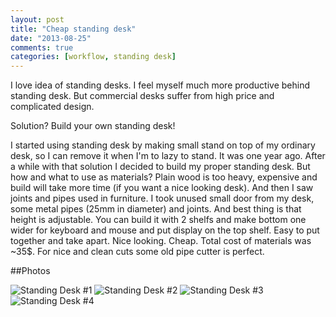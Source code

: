 ```yaml
---
layout: post
title: "Cheap standing desk"
date: "2013-08-25"
comments: true
categories: [workflow, standing desk]
---
```

I love idea of standing desks.
I feel myself much more productive behind standing desk.
But commercial desks suffer from high price and complicated design.

Solution? Build your own standing desk!

<!--more-->

I started using standing desk by making small stand on top of my ordinary desk, so I can remove it when I'm to lazy to stand. It was one year ago.
After a while with that solution I decided to build my proper standing desk.
But how and what to use as materials? Plain wood is too heavy, expensive and build will take more time (if you want a nice looking desk).
And then I saw joints and pipes used in furniture.
I took unused small door from my desk, some metal pipes (25mm in diameter) and joints.
And best thing is that height is adjustable.
You can build it with 2 shelfs and make bottom one wider for keyboard and mouse and put display on the top shelf.
Easy to put together and take apart. Nice looking.
Cheap. Total cost of materials was ~35$.
For nice and clean cuts some old pipe cutter is perfect.

##Photos

![Standing Desk #1](https://d1wvxg652jdms0.cloudfront.net/standing-desk/1.jpeg)
![Standing Desk #2](https://d1wvxg652jdms0.cloudfront.net/standing-desk/2.jpeg)
![Standing Desk #3](https://d1wvxg652jdms0.cloudfront.net/standing-desk/3.jpeg)
![Standing Desk #4](https://d1wvxg652jdms0.cloudfront.net/standing-desk/4.jpeg)
